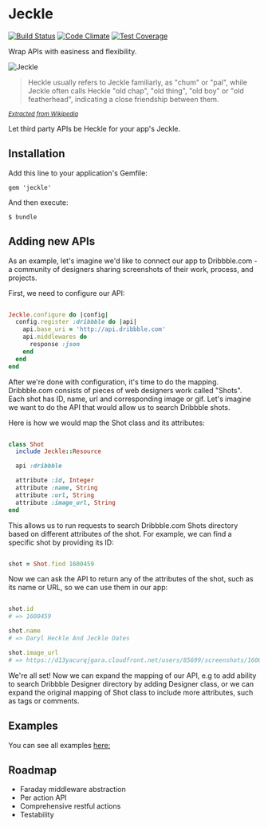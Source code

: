 # Jeckle

[![Build Status](https://travis-ci.org/tomas-stefano/jeckle.svg?branch=master)](https://travis-ci.org/tomas-stefano/jeckle)
[![Code Climate](https://codeclimate.com/github/tomas-stefano/jeckle.png)](https://codeclimate.com/github/tomas-stefano/jeckle)
[![Test Coverage](https://codeclimate.com/github/tomas-stefano/jeckle/coverage.png)](https://codeclimate.com/github/tomas-stefano/jeckle)

Wrap APIs with easiness and flexibility.

<img src="http://www.toonopedia.com/hekljekl.jpg" alt="Jeckle" />

> Heckle usually refers to Jeckle familiarly, as "chum" or "pal", while Jeckle
often calls Heckle "old chap", "old thing", "old boy" or "old featherhead",
indicating a close friendship between them.

<small>*[Extracted from Wikipedia](http://en.wikipedia.org/wiki/Heckle_and_Jeckle)*</small>

Let third party APIs be Heckle for your app's Jeckle.

## Installation

Add this line to your application's Gemfile:

    gem 'jeckle'

And then execute:

    $ bundle

## Adding new APIs

As an example, let's imagine we'd like to connect our app to Dribbble.com - a community of designers sharing screenshots of their work, process, and projects.

First, we need to configure our API:

``` ruby

Jeckle.configure do |config|
  config.register :dribbble do |api|
    api.base_uri = 'http://api.dribbble.com'
    api.middlewares do
      response :json
    end
  end
end

```

After we're done with configuration, it's time to do the mapping. Dribbble.com consists of pieces of web designers work called "Shots". Each shot has ID, name, url and corresponding image or gif. Let's imagine we want to do the API that would allow us to search Dribbble shots.

Here is how we would map the Shot class and its attributes:

``` ruby

class Shot
  include Jeckle::Resource

  api :dribbble

  attribute :id, Integer
  attribute :name, String
  attribute :url, String
  attribute :image_url, String
end

```


This allows us to run requests to search Dribbble.com Shots directory based on different attributes of the shot. For example, we can find a specific shot by providing its ID:

``` ruby

shot = Shot.find 1600459

```

Now we can ask the API to return any of the attributes of the shot, such as its name or URL, so we can use them in our app:

``` ruby

shot.id
# => 1600459

shot.name
# => Daryl Heckle And Jeckle Oates

shot.image_url
# => https://d13yacurqjgara.cloudfront.net/users/85699/screenshots/1600459/daryl_heckle_and_jeckle_oates-dribble.jpg

``` 

We're all set! Now we can expand the mapping of our API, e.g to add ability to search Dribbble Designer directory by adding Designer class, or we can expand the original mapping of Shot class to include more attributes, such as tags or comments.

## Examples

You can see all examples [here:](https://github.com/tomas-stefano/jeckle/tree/master/examples)

## Roadmap

- Faraday middleware abstraction
- Per action API
- Comprehensive restful actions
- Testability
